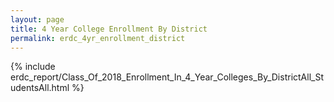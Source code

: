 ```yaml
---
layout: page
title: 4 Year College Enrollment By District
permalink: erdc_4yr_enrollment_district
---
```



{% include erdc_report/Class_Of_2018_Enrollment_In_4_Year_Colleges_By_DistrictAll_StudentsAll.html %}


